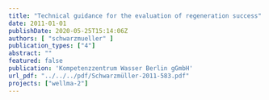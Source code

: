 ```yaml
---
title: "Technical guidance for the evaluation of regeneration success"
date: 2011-01-01
publishDate: 2020-05-25T15:14:06Z
authors: [ "schwarzmueller" ]
publication_types: ["4"]
abstract: ""
featured: false
publication: 'Kompetenzzentrum Wasser Berlin gGmbH'
url_pdf: "../../../pdf/Schwarzmüller-2011-583.pdf"
projects: ["wellma-2"]
---
```


